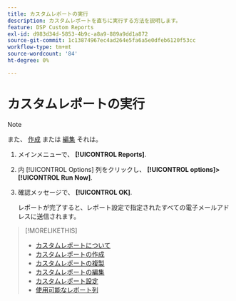```yaml
---
title: カスタムレポートの実行
description: カスタムレポートを直ちに実行する方法を説明します。
feature: DSP Custom Reports
exl-id: d983d34d-5853-4b9c-a8a9-889a9dd1a872
source-git-commit: 1c13874967ec4ad264e5fa6a5e0dfeb6120f53cc
workflow-type: tm+mt
source-wordcount: '84'
ht-degree: 0%

---
```


# カスタムレポートの実行

>[!NOTE]
>
>また、 [作成](report-create.md) または [編集](report-edit.md) それは。

1. メインメニューで、 **[!UICONTROL Reports]**.

1. 内 [!UICONTROL Options] 列をクリックし、 **[!UICONTROL options]>[!UICONTROL Run Now]**.

1. 確認メッセージで、 **[!UICONTROL OK]**.

   レポートが完了すると、レポート設定で指定されたすべての電子メールアドレスに送信されます。

>[!MORELIKETHIS]
>
>* [カスタムレポートについて](/help/dsp/reports/report-about.md)
>* [カスタムレポートの作成](/help/dsp/reports/report-create.md)
>* [カスタムレポートの複製](/help/dsp/reports/report-copy.md)
>* [カスタムレポートの編集](/help/dsp/reports/report-edit.md)
>* [カスタムレポート設定](/help/dsp/reports/report-settings.md)
>* [使用可能なレポート列](/help/dsp/reports/report-columns.md)


